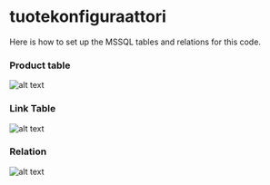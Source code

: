 # tuotekonfiguraattori


Here is how to set up the MSSQL tables and relations for this code.

### Product table
![alt text](https://i.gyazo.com/8497a7e0a84b797bde0d853a77f2bc08.png)

### Link Table

![alt text](https://i.gyazo.com/bf51a474e9b6a0cbf88ac1cf791b8c10.png)

### Relation

![alt text](https://i.gyazo.com/e41b7c0859a1b863775d305d926b60e7.png)
